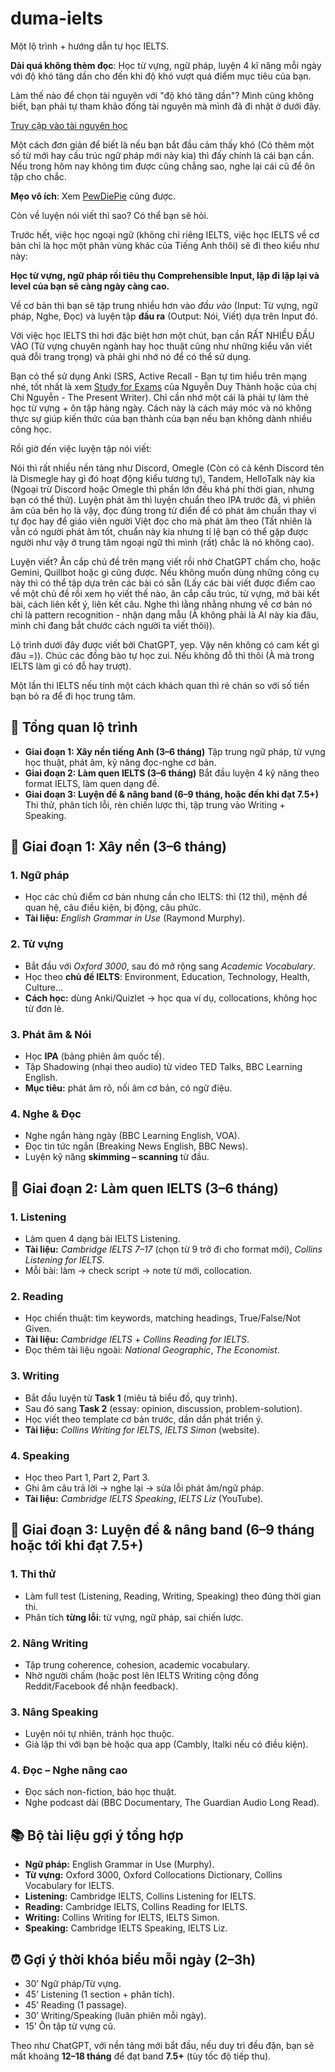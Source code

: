 # duma-ielts
Một lộ trình + hướng dẫn tự học IELTS.

**Dài quá không thèm đọc**: Học từ vựng, ngữ pháp, luyện 4 kĩ năng mỗi ngày với độ khó tăng dần cho đến khi độ khó vượt quá điểm mục tiêu của bạn.

Làm thế nào để chọn tài nguyên với "độ khó tăng dần"? Mình cũng không biết, bạn phải tự tham khảo đống tài nguyên mà mình đã đi nhặt ở dưới đây.

[Truy cập vào tài nguyên học](tai-nguyen-hoc.md)

Một cách đơn giản để biết là nếu bạn bắt đầu cảm thấy khó (Có thêm một số từ mới hay cấu trúc ngữ pháp mới này kia) thì đấy chính là cái bạn cần. Nếu trong hôm nay không tìm được cũng chẳng sao, nghe lại cái cũ để ôn tập cho chắc.

**Mẹo vô ích**: Xem [PewDiePie](https://www.youtube.com/@PewDiePie) cũng được.

Còn về luyện nói viết thì sao? Có thể bạn sẽ hỏi.

Trước hết, việc học ngoại ngữ (không chỉ riêng IELTS, việc học IELTS về cơ bản chỉ là học một phân vùng khác của Tiếng Anh thôi) sẽ đi theo kiểu như này:

**Học từ vựng, ngữ pháp rồi tiêu thụ Comprehensible Input, lặp đi lặp lại và level của bạn sẽ càng ngày càng cao.**

Về cơ bản thì bạn sẽ tập trung nhiều hơn vào *đầu vào* (Input: Từ vựng, ngữ pháp, Nghe, Đọc) và luyện tập **đầu ra** (Output: Nói, Viết) dựa trên Input đó.

Với việc học IELTS thì hơi đặc biệt hơn một chút, bạn cần RẤT NHIỀU ĐẦU VÀO (Từ vựng chuyên ngành hay học thuật cũng như những kiểu văn viết quá đỗi trang trọng) và phải ghi nhớ nó để có thể sử dụng.

Bạn có thể sử dụng Anki (SRS, Active Recall - Bạn tự tìm hiểu trên mạng nhé, tốt nhất là xem [Study for Exams](https://www.youtube.com/playlist?list=PLCI5VGItTkAtyyUY_DJ3-_L90BUD6Aeg9) của Nguyễn Duy Thành hoặc của chị Chi Nguyễn - The Present Writer). Chỉ cần nhớ một cái là phải tự làm thẻ học từ vựng + ôn tập hàng ngày. Cách này là cách máy móc và nó không thực sự giúp kiến thức của bạn thành của bạn nếu bạn không dành nhiều công học.

Rồi giờ đến việc luyện tập nói viết: 

Nói thì rất nhiều nền tảng như Discord, Omegle (Còn có cả kênh Discord tên là Dismegle hay gì đó hoạt động kiểu tương tự), Tandem, HelloTalk này kia (Ngoại trừ Discord hoặc Omegle thì phần lớn đều khá phí thời gian, nhưng bạn có thể thử). Luyện phát âm thì luyện chuẩn theo IPA trước đã, vì phiên âm của bên họ là vậy, đọc đúng trong từ điển để có phát âm chuẩn thay vì tự đọc hay để giáo viên người Việt đọc cho mà phát âm theo (Tất nhiên là vẫn có người phát âm tốt, chuẩn này kia nhưng tỉ lệ bạn có thể gặp được người như vậy ở trung tâm ngoại ngữ thì mình (rất) chắc là nó không cao).

Luyện viết? Ăn cắp chủ đề trên mạng viết rồi nhờ ChatGPT chấm cho, hoặc Gemini, Quillbot hoặc gì cũng được. Nếu không muốn dùng những công cụ này thì có thể tập dựa trên các bài có sẵn (Lấy các bài viết được điểm cao về một chủ đề rồi xem họ viết thế nào, ăn cắp cấu trúc, từ vựng, mở bài kết bài, cách liên kết ý, liên kết câu. Nghe thì lằng nhằng nhưng về cơ bản nó chỉ là pattern recognition - nhận dạng mẫu (À không phải là AI này kia đâu, mình chỉ đang bắt chước cách người ta viết thôi)).

Lộ trình dưới đây được viết bởi ChatGPT, yep. Vậy nên không có cam kết gì đâu =)). Chúc các đồng bào tự học zui. Nếu không đỗ thì thôi (À mà trong IELTS làm gì có đỗ hay trượt).

Một lần thi IELTS nếu tính một cách khách quan thì rẻ chán so với số tiền bạn bỏ ra để đi học trung tâm.

## 🎯 Tổng quan lộ trình

* **Giai đoạn 1: Xây nền tiếng Anh (3–6 tháng)**
  Tập trung ngữ pháp, từ vựng học thuật, phát âm, kỹ năng đọc-nghe cơ bản.
* **Giai đoạn 2: Làm quen IELTS (3–6 tháng)**
  Bắt đầu luyện 4 kỹ năng theo format IELTS, làm quen dạng đề.
* **Giai đoạn 3: Luyện đề & nâng band (6–9 tháng, hoặc đến khi đạt 7.5+)**
  Thi thử, phân tích lỗi, rèn chiến lược thi, tập trung vào Writing + Speaking.

## 📍 Giai đoạn 1: Xây nền (3–6 tháng)

### 1. Ngữ pháp

* Học các chủ điểm cơ bản nhưng cần cho IELTS: thì (12 thì), mệnh đề quan hệ, câu điều kiện, bị động, câu phức.
* **Tài liệu:** *English Grammar in Use* (Raymond Murphy).

### 2. Từ vựng

* Bắt đầu với *Oxford 3000*, sau đó mở rộng sang *Academic Vocabulary*.
* Học theo **chủ đề IELTS**: Environment, Education, Technology, Health, Culture…
* **Cách học:** dùng Anki/Quizlet → học qua ví dụ, collocations, không học từ đơn lẻ.

### 3. Phát âm & Nói

* Học **IPA** (bảng phiên âm quốc tế).
* Tập Shadowing (nhại theo audio) từ video TED Talks, BBC Learning English.
* **Mục tiêu:** phát âm rõ, nối âm cơ bản, có ngữ điệu.

### 4. Nghe & Đọc

* Nghe ngắn hàng ngày (BBC Learning English, VOA).
* Đọc tin tức ngắn (Breaking News English, BBC News).
* Luyện kỹ năng **skimming – scanning** từ đầu.

## 📍 Giai đoạn 2: Làm quen IELTS (3–6 tháng)

### 1. Listening

* Làm quen 4 dạng bài IELTS Listening.
* **Tài liệu:** *Cambridge IELTS 7–17* (chọn từ 9 trở đi cho format mới), *Collins Listening for IELTS*.
* Mỗi bài: làm → check script → note từ mới, collocation.

### 2. Reading

* Học chiến thuật: tìm keywords, matching headings, True/False/Not Given.
* **Tài liệu:** *Cambridge IELTS* + *Collins Reading for IELTS*.
* Đọc thêm tài liệu ngoài: *National Geographic*, *The Economist*.

### 3. Writing

* Bắt đầu luyện từ **Task 1** (miêu tả biểu đồ, quy trình).
* Sau đó sang **Task 2** (essay: opinion, discussion, problem-solution).
* Học viết theo template cơ bản trước, dần dần phát triển ý.
* **Tài liệu:** *Collins Writing for IELTS*, *IELTS Simon* (website).

### 4. Speaking

* Học theo Part 1, Part 2, Part 3.
* Ghi âm câu trả lời → nghe lại → sửa lỗi phát âm/ngữ pháp.
* **Tài liệu:** *Cambridge IELTS Speaking*, *IELTS Liz* (YouTube).

## 📍 Giai đoạn 3: Luyện đề & nâng band (6–9 tháng hoặc tới khi đạt 7.5+)

### 1. Thi thử

* Làm full test (Listening, Reading, Writing, Speaking) theo đúng thời gian thi.
* Phân tích **từng lỗi**: từ vựng, ngữ pháp, sai chiến lược.

### 2. Nâng Writing

* Tập trung coherence, cohesion, academic vocabulary.
* Nhờ người chấm (hoặc post lên IELTS Writing cộng đồng Reddit/Facebook để nhận feedback).

### 3. Nâng Speaking

* Luyện nói tự nhiên, tránh học thuộc.
* Giả lập thi với bạn bè hoặc qua app (Cambly, Italki nếu có điều kiện).

### 4. Đọc – Nghe nâng cao

* Đọc sách non-fiction, báo học thuật.
* Nghe podcast dài (BBC Documentary, The Guardian Audio Long Read).

## 📚 Bộ tài liệu gợi ý tổng hợp

* **Ngữ pháp:** English Grammar in Use (Murphy).
* **Từ vựng:** Oxford 3000, Oxford Collocations Dictionary, Collins Vocabulary for IELTS.
* **Listening:** Cambridge IELTS, Collins Listening for IELTS.
* **Reading:** Cambridge IELTS, Collins Reading for IELTS.
* **Writing:** Collins Writing for IELTS, IELTS Simon.
* **Speaking:** Cambridge IELTS Speaking, IELTS Liz.

## ⏰ Gợi ý thời khóa biểu mỗi ngày (2–3h)

* 30’ Ngữ pháp/Từ vựng.
* 45’ Listening (1 section + phân tích).
* 45’ Reading (1 passage).
* 30’ Writing/Speaking (luân phiên mỗi ngày).
* 15’ Ôn tập từ vựng cũ.

Theo như ChatGPT, với nền tảng mới bắt đầu, nếu duy trì đều đặn, bạn sẽ mất khoảng **12–18 tháng** để đạt band **7.5+** (tùy tốc độ tiếp thu).